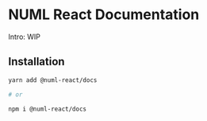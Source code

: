 # NUML React Documentation


Intro: WIP

## Installation

```sh
yarn add @numl-react/docs

# or

npm i @numl-react/docs
```